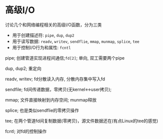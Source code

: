 # 高级I/O

讨论几个和网络编程相关的高级I/O函数，分为三类
- 用于创建描述符: `pipe`, `dup`, `dup2`
- 用于读写数据: `readv`, `writev`, `sendflie`, `mmap`, `munmap`, `splice`, `tee`
- 用于控制I/O行为和属性: `fcntl`

pipe; 创建管道实现进程间通信;`fd[2]`; 单向, 双工需要两个pipe

dup, dup2; 重定向

readv, writev; fd分散读入内存, 分散内存集中写入fd

sendfile; fd间传递数据，零拷贝(无kernel<->user拷贝);

mmap; 文件直接映射到内存空间; munmap释放

splice; 也是类似sendflie的零拷贝操作

tee; 在两个管道fd间复制数据(零拷贝)，源文件数据还在(有点Linux的tee的感觉)

fcntl; 对fd的控制操作